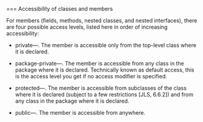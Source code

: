 === Accessibility of classes and members

For members (fields, methods, nested classes, and nested interfaces), there are four possible access levels, listed here in order of increasing accessibility:

* private—. The member is accessible only from the top-level class where it is declared.

* package-private—. The member is accessible from any class in the package where it is declared. Technically known as default access, this is the access level you get if no access modifier is specified.

* protected—. The member is accessible from subclasses of the class where it is declared (subject to a few restrictions [JLS, 6.6.2]) and from any class in the package where it is declared.

* public—. The member is accessible from anywhere.